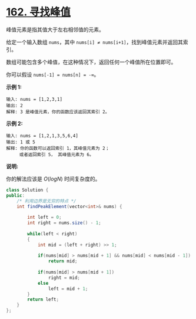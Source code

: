 # [162. 寻找峰值](https://leetcode-cn.com/problems/find-peak-element/)

峰值元素是指其值大于左右相邻值的元素。

给定一个输入数组 `nums`，其中 `nums[i] ≠ nums[i+1]`，找到峰值元素并返回其索引。

数组可能包含多个峰值，在这种情况下，返回任何一个峰值所在位置即可。

你可以假设 `nums[-1] = nums[n] = -∞`。

**示例 1:**

```
输入: nums = [1,2,3,1]
输出: 2
解释: 3 是峰值元素，你的函数应该返回其索引 2。
```

**示例 2:**

```
输入: nums = [1,2,1,3,5,6,4]
输出: 1 或 5 
解释: 你的函数可以返回索引 1，其峰值元素为 2；
     或者返回索引 5， 其峰值元素为 6。
```

**说明:**

你的解法应该是 *O*(*logN*) 时间复杂度的。



```java
class Solution {
public:
    /* 利用边界是无穷的特点 */
    int findPeakElement(vector<int>& nums) {
        
        int left = 0;
        int right = nums.size() - 1;
        
        while(left < right)
        {
            int mid = (left + right) >> 1;
            
            if(nums[mid] > nums[mid + 1] && nums[mid] < nums[mid - 1])
                return mid;
            
            if(nums[mid] > nums[mid + 1])
                right = mid;
            else
                left = mid + 1;
        }
        return left;
    }
};
```

